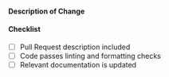 #### Description of Change

<!--
Thank you for your Pull Request! Please provide a description above and review the requirements below.

Contributors guide: https://github.com/allansomensi/esp-bttf-clock-rs/blob/main/.github/CONTRIBUTING.md
-->

#### Checklist

- [ ] Pull Request description included
- [ ] Code passes linting and formatting checks
- [ ] Relevant documentation is updated
